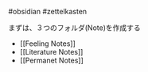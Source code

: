 #obsidian #zettelkasten 

まずは、３つのフォルダ(Note)を作成する
- [[Feeling Notes]]
- [[Literature Notes]]
- [[Permanet Notes]]
